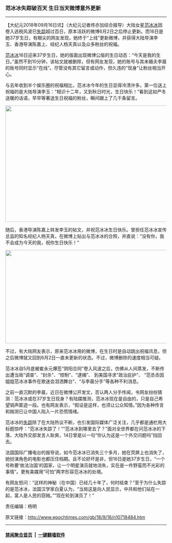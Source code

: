 ### 范冰冰失踪破百天 生日当天微博意外更新
------------------------

<p>【大纪元2018年09月16日讯】（大纪元记者佟亦加综合报导）大陆女星<a href="http://www.epochtimes.com/gb/tag/%E8%8C%83%E5%86%B0%E5%86%B0.html">范冰冰</a>因卷入逃税风波已<a href="http://www.epochtimes.com/gb/tag/%E5%A4%B1%E8%B8%AA.html">失踪</a>超过百日，原本活跃的微博6月2日之后停止更新。而16日是她37岁生日，有眼尖的网友发现，她终于“上线”更新微博，并获得大陆导演李玉、香港导演陈嘉上、经纪人杨天真以及众多粉丝的祝福。</p>
<p><a href="http://www.epochtimes.com/gb/tag/%E8%8C%83%E5%86%B0%E5%86%B0.html">范冰冰</a>16日迎来37岁生日，她的版面出现微博公版的生日动态：“今天是我的生日。”虽然不到10分钟，该帖文就被删除，但有网友发现，她的账号与其未婚夫李晨的账号同时显示“在线”。尽管没有其它留言或动作，但久违的“现身”让粉丝相当开心。</p>
<p>与去年收到半个娱乐圈的祝福相比，范冰冰今年的生日显得冷清许多。第一位送上祝福的是大陆导演李玉：“相识十二年，又到秋日时光，生日快乐！”看到这如严冬送暖的话语，早早等著送生日祝福的粉丝，瞬间跟上了几千条留言。</p>
<p><img class="aligncenter wp-image-10718493 size-large" src="http://i.epochtimes.com/assets/uploads/2018/09/Screen-Shot-09-16-18-at-09.10-AM-600x363.jpg" alt="" width="600" height="363" /></p>
<p>随后，香港导演陈嘉上转发李玉的帖文，并祝范冰冰生日快乐。曾担任范冰冰宣传总监的知名经纪人杨天真，在微博上贴出与范冰冰的合照，并直说：“没有你，我不会成为今天的我，祝你生日快乐！”</p>
<p><img class="aligncenter size-large wp-image-10718521" src="http://i.epochtimes.com/assets/uploads/2018/09/Screen-Shot-09-16-18-at-10.51-AM-600x291.jpg" alt="" width="600" height="291" /></p>
<p>不过，有大陆网友表示，原来范冰冰用的微博，在生日时是自动跳出祝福讯息，但之后微博就又回到6月2日一直未更新的状态。不过，微博删除的速度相当可疑。</p>
<p>范冰冰自5月底被崔永元爆签“阴阳合同”卷入风波之后，仿佛从人间蒸发，不断传出遭当局“调查”、“封杀”、“控制”、“逮捕”、 到美国寻求“政治庇护”、 “范丞丞因姐姐范冰冰事件在歌迷会泪洒舞台”、“与李晨分手”等各种不利消息。</p>
<p>之前一直沉默的李晨，近日在微博公开发文，否认两人分手传闻，令网友纷纷猜测：范冰冰或在37岁生日现身？有陆媒推测，范冰冰现在是自由的，只是自己希望销声匿迹一段。也有网友表示，“假设是这样，也须让公众知情。”因为各种传言和揣测已让中国人陷入一片恐慌情绪。</p>
<p>范冰冰的<a href="http://www.epochtimes.com/gb/tag/%E5%A4%B1%E8%B8%AA.html">失踪</a>除了在大陆热议不断，也引发国际媒体广泛关注，几乎都是通栏用大标题惊呼：“范冰冰失踪了！”“范冰冰到哪里去了？”面对全世界都在问范冰冰的下落，大陆外交部发言人耿爽，14日曾是以一句“你认为这是一个外交问题吗”挡回去。</p>
<p>法国国际广播电台的报导说，如今范冰冰已消失三个多月，她在荧屏上也消失了，她扮演角色的电影也都压住档期。且不论好坏是非，但16日是她37岁生日，“一个号称要‘依法治国’的国家，让一个明星演员就地消失，实在是一件野蛮而不光彩的事情”。更有美媒用“可怕”两字形容范冰冰的处境。</p>
<p>有网友怒问：“这样的神秘（在中国）已经几十年了，何时结束？”至于为什么失踪的是范冰冰，法国汉学家白夏认为，“当局这是向人民显示，中共和他们站在一起，富人是人民的窃贼。”“现在轮到演员了！”</p>
<p>责任编辑：杨明</p>

原文链接：http://www.epochtimes.com/gb/18/9/16/n10718484.htm


------------------------
#### [禁闻聚合首页](https://github.com/gfw-breaker/banned-news/blob/master/README.md) &nbsp;|&nbsp;  [一键翻墙软件](https://github.com/gfw-breaker/nogfw/blob/master/README.md)